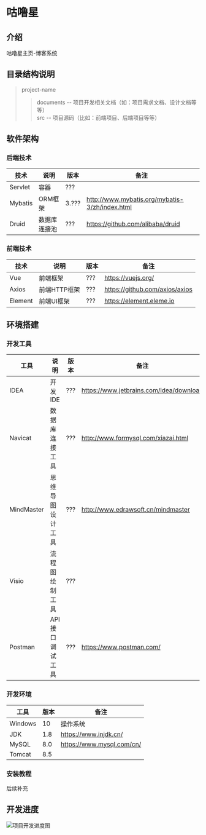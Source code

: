 # 咕噜星

## 介绍
咕噜星主页-博客系统

## 目录结构说明
> project-name  
>> documents -- 项目开发相关文档（如：项目需求文档、设计文档等等）  
>> src  -- 项目源码（比如：前端项目、后端项目等等）

## 软件架构
### 后端技术

|技术|说明|版本|备注|
|----|----|----|----|
|Servlet|容器|???||
|Mybatis|ORM框架|3.???|http://www.mybatis.org/mybatis-3/zh/index.html|
|Druid|数据库连接池|???|https://github.com/alibaba/druid|

### 前端技术

|技术|说明|版本|备注|
|----|----|----|----|
|Vue|前端框架|???|https://vuejs.org/|
|Axios|前端HTTP框架|???|https://github.com/axios/axios|
|Element|前端UI框架|???|https://element.eleme.io|

## 环境搭建
### 开发工具

|工具|说明|版本|备注|
|----|----|----|----|
|IDEA|开发IDE|???|https://www.jetbrains.com/idea/download|
|Navicat|数据库连接工具|???|http://www.formysql.com/xiazai.html|
|MindMaster|思维导图设计工具|???|http://www.edrawsoft.cn/mindmaster|
|Visio|流程图绘制工具|???||
|Postman|API接口调试工具|???|https://www.postman.com/|

### 开发环境

|工具|版本|备注|
|----|----|----|
|Windows|10|操作系统|
|JDK|1.8|https://www.injdk.cn/|
|MySQL|8.0|https://www.mysql.com/cn/|
|Tomcat|8.5||

### 安装教程
后续补充

## 开发进度
![项目开发进度图](documents/preview-pic/dev-process-status.png)

